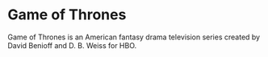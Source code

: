 # Game of Thrones
Game of Thrones is an American fantasy drama television series created by David Benioff and D. B. Weiss for HBO.
